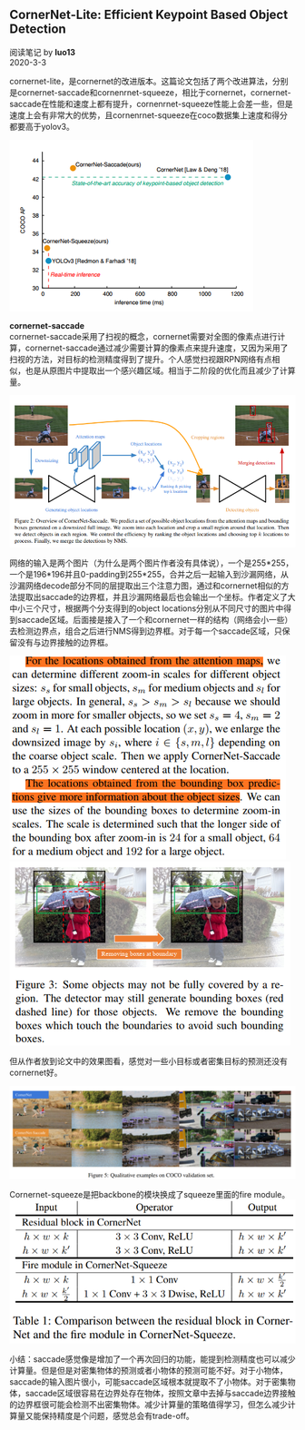 ## CornerNet-Lite: Efficient Keypoint Based Object Detection
阅读笔记 by **luo13**  
2020-3-3  

cornernet-lite，是cornernet的改进版本。这篇论文包括了两个改进算法，分别是cornernet-saccade和cornenrnet-squeeze，相比于cornernet，cornernet-saccade在性能和速度上都有提升，cornenrnet-squeeze性能上会差一些，但是速度上会有非常大的优势，且cornenrnet-squeeze在coco数据集上速度和得分都要高于yolov3。  

![性能](../../../img/cornernet-lite/性能.png)   

**cornernet-saccade**  
cornernet-saccade采用了扫视的概念，cornernet需要对全图的像素点进行计算，cornernet-saccade通过减少需要计算的像素点来提升速度，又因为采用了扫视的方法，对目标的检测精度得到了提升。个人感觉扫视跟RPN网络有点相似，也是从原图片中提取出一个感兴趣区域。相当于二阶段的优化而且减少了计算量。

![网络结构](../../../img/cornernet-lite/网络结构.png)   

网络的输入是两个图片（为什么是两个图片作者没有具体说），一个是255*255，一个是196\*196并且0-padding到255\*255，合并之后一起输入到沙漏网络，从沙漏网络decode部分不同的层提取出三个注意力图，通过和cornernet相似的方法提取出saccade的边界框，并且沙漏网络最后也会输出一个坐标。作者定义了大中小三个尺寸，根据两个分支得到的object locations分别从不同尺寸的图片中得到saccade区域。后面接是接入了一个和cornernet一样的结构（网络会小一些）去检测边界点，组合之后进行NMS得到边界框。对于每一个saccade区域，只保留没有与边界接触的边界框。  

![缩放策略](../../../img/cornernet-lite/缩放策略.png)   
![边框选取](../../../img/cornernet-lite/边框选取.png)   

但从作者放到论文中的效果图看，感觉对一些小目标或者密集目标的预测还没有cornernet好。  

![效果图](../../../img/cornernet-lite/效果图.png)   

Cornernet-squeeze是把backbone的模块换成了squeeze里面的fire module。  
![fire-module](../../../img/cornernet-lite/fire-module.png)   

小结：saccade感觉像是增加了一个再次回归的功能，能提到检测精度也可以减少计算量。但是但是对密集物体的预测或者小物体的预测可能不好。对于小物体，saccade的输入图片很小，可能saccade区域根本就提取不了小物体。对于密集物体，saccade区域很容易在边界处存在物体，按照文章中去掉与saccade边界接触的边界框很可能会检测不出密集物体。减少计算量的策略值得学习，但怎么减少计算量又能保持精度是个问题，感觉总会有trade-off。  
